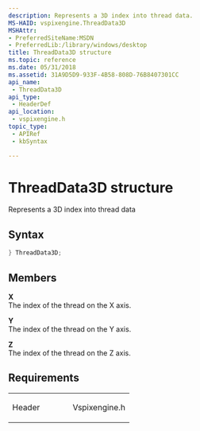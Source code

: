 ```yaml
---
description: Represents a 3D index into thread data.
MS-HAID: vspixengine.ThreadData3D
MSHAttr:
- PreferredSiteName:MSDN
- PreferredLib:/library/windows/desktop
title: ThreadData3D structure
ms.topic: reference
ms.date: 05/31/2018
ms.assetid: 31A9D5D9-933F-4B58-808D-76B8407301CC
api_name: 
 - ThreadData3D
api_type: 
 - HeaderDef
api_location: 
 - vspixengine.h
topic_type: 
 - APIRef
 - kbSyntax

---
```


# <span id="vspixengine.threaddata3d"></span>ThreadData3D structure

Represents a 3D index into thread data

## Syntax


```C++
} ThreadData3D;
```

## Members

**X**  
The index of the thread on the X axis.

**Y**  
The index of the thread on the Y axis.

**Z**  
The index of the thread on the Z axis.

## Requirements

<table><colgroup><col style="width: 50%" /><col style="width: 50%" /></colgroup><tbody><tr class="odd"><td><p>Header</p></td><td>Vspixengine.h</td></tr></tbody></table>

 

 



